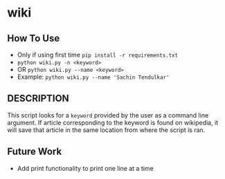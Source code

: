 # wiki

## How To Use
- Only if using first time `pip install -r requirements.txt`
- `python wiki.py -n <keyword>`
- OR `python wiki.py --name <keyword>`
- Example: `python wiki.py --name 'Sachin Tendulkar'`

## DESCRIPTION
This script looks for a `keyword` provided by the user as a command line argument. If article corresponding to the keyword is found on wikipedia, it will save that article in the same location from where the script is ran.

## Future Work
- Add print functionality to print one line at a time
